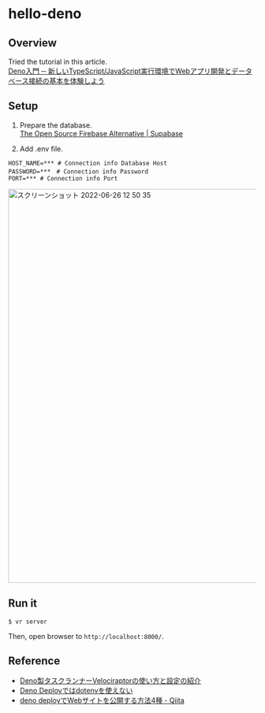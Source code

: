 # hello-deno

## Overview
Tried the tutorial in this article.   
[Deno入門 ─ 新しいTypeScript/JavaScript実行環境でWebアプリ開発とデータベース接続の基本を体験しよう](https://eh-career.com/engineerhub/entry/2022/06/17/093000)

## Setup

1. Prepare the database.  
[The Open Source Firebase Alternative | Supabase](https://supabase.com/)


2. Add .env file.  
```env
HOST_NAME=*** # Connection info Database Host 
PASSWORD=***　# Connection info Password
PORT=*** # Connection info Port
```

<img width="800" alt="スクリーンショット 2022-06-26 12 50 35" src="https://user-images.githubusercontent.com/8470739/175814023-4d58d8a6-ca04-4301-bdbe-167438da927f.png">



## Run it
```
$ vr server
```
Then, open browser to `http://localhost:8000/`.

## Reference
- [Deno製タスクランナーVelociraptorの使い方と設定の紹介](https://zenn.dev/kawarimidoll/articles/b6570176eaaaea)
- [Deno Deployではdotenvを使えない](https://zenn.dev/kawarimidoll/articles/752f74860d0d78)
- [deno deployでWebサイトを公開する方法4種 - Qiita](https://qiita.com/access3151fq/items/5d9654874647cb7d1cc4)
